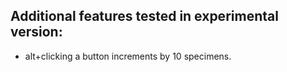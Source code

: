 ## Additional features tested in experimental version:

* alt+clicking a button increments by 10 specimens.
